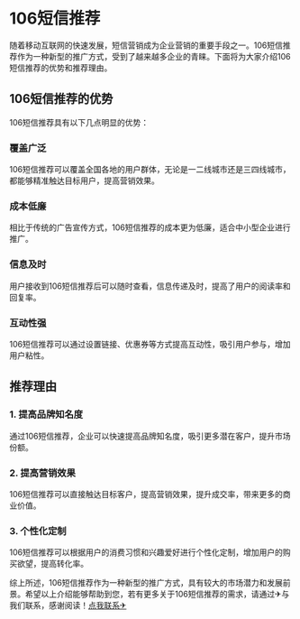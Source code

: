 # 106短信推荐

随着移动互联网的快速发展，短信营销成为企业营销的重要手段之一。106短信推荐作为一种新型的推广方式，受到了越来越多企业的青睐。下面将为大家介绍106短信推荐的优势和推荐理由。

## 106短信推荐的优势

106短信推荐具有以下几点明显的优势：

### 覆盖广泛

106短信推荐可以覆盖全国各地的用户群体，无论是一二线城市还是三四线城市，都能够精准触达目标用户，提高营销效果。

### 成本低廉

相比于传统的广告宣传方式，106短信推荐的成本更为低廉，适合中小型企业进行推广。

### 信息及时

用户接收到106短信推荐后可以随时查看，信息传递及时，提高了用户的阅读率和回复率。

### 互动性强

106短信推荐可以通过设置链接、优惠券等方式提高互动性，吸引用户参与，增加用户粘性。

## 推荐理由

### 1. 提高品牌知名度

通过106短信推荐，企业可以快速提高品牌知名度，吸引更多潜在客户，提升市场份额。

### 2. 提高营销效果

106短信推荐可以直接触达目标客户，提高营销效果，提升成交率，带来更多的商业价值。

### 3. 个性化定制

106短信推荐可以根据用户的消费习惯和兴趣爱好进行个性化定制，增加用户的购买欲望，提高转化率。

综上所述，106短信推荐作为一种新型的推广方式，具有较大的市场潜力和发展前景。希望以上介绍能够帮助到您，若有更多关于106短信推荐的需求，请通过✈与我们联系，感谢阅读！[点我联系✈](https://ai.G208.com)